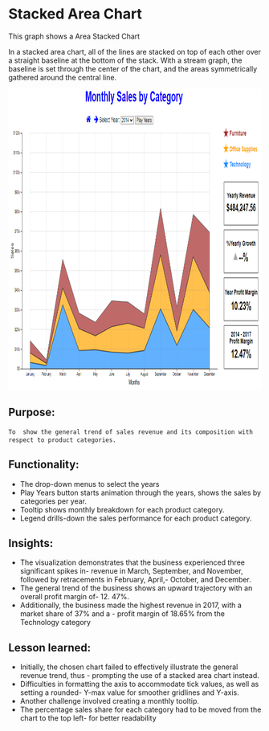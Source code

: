 # Stacked Area Chart

This graph shows a Area Stacked Chart

In a stacked area chart, all of the lines are stacked on top of each other over a straight baseline at the bottom of the stack. With a stream graph, the baseline is set through the center of the chart, and the areas symmetrically gathered around the central line.

<img src="../../img/charts Image/Peace.PNG" alt="App interface" width="1000" height="600">

## Purpose: 
    To  show the general trend of sales revenue and its composition with respect to product categories.

## Functionality:
- The drop-down menus to select the years 
- Play Years button starts animation through the years, shows the sales by categories per year.
- Tooltip shows monthly breakdown for each product category.
- Legend drills-down the sales performance for each product category.

## Insights:
- The visualization demonstrates that the business experienced three significant spikes in- revenue in     March, September, and November, followed by retracements in February, April,- October, and December. 
- The general trend of the business shows an upward trajectory with an overall profit margin of- 12.   47%.
- Additionally, the business made the highest revenue in 2017, with a market share of 37% and a  - profit margin of 18.65% from the Technology category

## Lesson learned:
- Initially, the chosen chart failed to effectively illustrate the general revenue trend, thus   - prompting the use of a stacked area chart instead. 
- Difficulties in formatting the axis to accommodate tick values, as well as setting a rounded- Y-max  value for smoother gridlines and Y-axis. 
- Another challenge involved creating a monthly tooltip. 
- The percentage sales share for each category had to be moved from the chart to the top left- for     better readability
